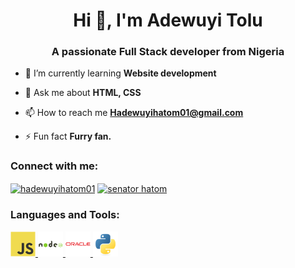 <h1 align="center">Hi 👋, I'm Adewuyi Tolu</h1>
<h3 align="center">A passionate Full Stack developer from Nigeria</h3>

- 🌱 I’m currently learning **Website development**

- 💬 Ask me about **HTML, CSS**

- 📫 How to reach me **Hadewuyihatom01@gmail.com**

- ⚡ Fun fact **Furry fan.**

<h3 align="left">Connect with me:</h3>
<p align="left">
<a href="https://twitter.com/hadewuyihatom01" target="blank"><img align="center" src="https://raw.githubusercontent.com/rahuldkjain/github-profile-readme-generator/master/src/images/icons/Social/twitter.svg" alt="hadewuyihatom01" height="30" width="40" /></a>
<a href="https://fb.com/senator hatom" target="blank"><img align="center" src="https://raw.githubusercontent.com/rahuldkjain/github-profile-readme-generator/master/src/images/icons/Social/facebook.svg" alt="senator hatom" height="30" width="40" /></a>
</p>

<h3 align="left">Languages and Tools:</h3>
<p align="left"> <a href="https://developer.mozilla.org/en-US/docs/Web/JavaScript" target="_blank" rel="noreferrer"> <img src="https://raw.githubusercontent.com/devicons/devicon/master/icons/javascript/javascript-original.svg" alt="javascript" width="40" height="40"/> </a> <a href="https://nodejs.org" target="_blank" rel="noreferrer"> <img src="https://raw.githubusercontent.com/devicons/devicon/master/icons/nodejs/nodejs-original-wordmark.svg" alt="nodejs" width="40" height="40"/> </a> <a href="https://www.oracle.com/" target="_blank" rel="noreferrer"> <img src="https://raw.githubusercontent.com/devicons/devicon/master/icons/oracle/oracle-original.svg" alt="oracle" width="40" height="40"/> </a> <a href="https://www.python.org" target="_blank" rel="noreferrer"> <img src="https://raw.githubusercontent.com/devicons/devicon/master/icons/python/python-original.svg" alt="python" width="40" height="40"/> </a> </p>
